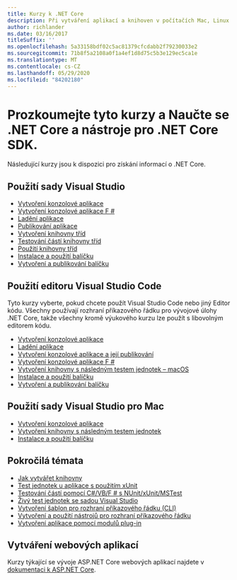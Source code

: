 ```yaml
---
title: Kurzy k .NET Core
description: Při vytváření aplikací a knihoven v počítačích Mac, Linux a Windows postupujte podle pokynů výukových kurzů .NET Core.
author: richlander
ms.date: 03/16/2017
titleSuffix: ''
ms.openlocfilehash: 5a33158bdf02c5ac81379cfcdabb2f79230033e2
ms.sourcegitcommit: 71b8f5a2108a0f1a4ef1d8d75c5b3e129ec5ca1e
ms.translationtype: MT
ms.contentlocale: cs-CZ
ms.lasthandoff: 05/29/2020
ms.locfileid: "84202180"
---
```

# <a name="learn-net-core-and-the-net-core-sdk-tools-by-exploring-these-tutorials"></a>Prozkoumejte tyto kurzy a Naučte se .NET Core a nástroje pro .NET Core SDK.

Následující kurzy jsou k dispozici pro získání informací o .NET Core.

## <a name="use-visual-studio"></a>Použití sady Visual Studio

- [Vytvoření konzolové aplikace](with-visual-studio.md)
- [Vytvoření konzolové aplikace F #](../../fsharp/get-started/get-started-visual-studio.md)
- [Ladění aplikace](debugging-with-visual-studio.md)
- [Publikování aplikace](publishing-with-visual-studio.md)
- [Vytvoření knihovny tříd](library-with-visual-studio.md)
- [Testování částí knihovny tříd](testing-library-with-visual-studio.md)
- [Použití knihovny tříd](consuming-library-with-visual-studio.md)
- [Instalace a použití balíčku](/nuget/quickstart/install-and-use-a-package-in-visual-studio)
- [Vytvoření a publikování balíčku](/nuget/quickstart/create-and-publish-a-package-using-visual-studio)

## <a name="use-visual-studio-code"></a>Použití editoru Visual Studio Code

Tyto kurzy vyberte, pokud chcete použít Visual Studio Code nebo jiný Editor kódu. Všechny používají rozhraní příkazového řádku pro vývojové úlohy .NET Core, takže všechny kromě výukového kurzu lze použít s libovolným editorem kódu.

- [Vytvoření konzolové aplikace](with-visual-studio-code.md)
- [Ladění aplikace](debugging-with-visual-studio-code.md)
- [Vytvoření konzolové aplikace a její publikování](cli-create-console-app.md)
- [Vytvoření konzolové aplikace F #](../../fsharp/get-started/get-started-vscode.md)
- [Vytvoření knihovny s následným testem jednotek – macOS](using-on-macos.md)
- [Instalace a použití balíčku](/nuget/quickstart/install-and-use-a-package-using-the-dotnet-cli)
- [Vytvoření a publikování balíčku](/nuget/quickstart/create-and-publish-a-package-using-the-dotnet-cli)

## <a name="use-visual-studio-for-mac"></a>Použití sady Visual Studio pro Mac

- [Vytvoření konzolové aplikace](using-on-mac-vs.md)
- [Vytvoření knihovny s následným testem jednotek](using-on-mac-vs-full-solution.md)
- [Instalace a použití balíčku](/nuget/quickstart/install-and-use-a-package-in-visual-studio-mac)

## <a name="advanced-topics"></a>Pokročilá témata

- [Jak vytvářet knihovny](libraries.md)
- [Test jednotek u aplikace s použitím xUnit](testing-with-cli.md)
- [Testování částí pomocí C#/VB/F # s NUnit/xUnit/MSTest](../testing/index.md)
- [Živý test jednotek se sadou Visual Studio](/visualstudio/test/live-unit-testing-start)
- [Vytvoření šablon pro rozhraní příkazového řádku (CLI)](cli-templates-create-item-template.md)
- [Vytvoření a použití nástrojů pro rozhraní příkazového řádku](../tools/global-tools-how-to-create.md)
- [Vytvoření aplikace pomocí modulů plug-in](creating-app-with-plugin-support.md)

## <a name="create-web-apps"></a>Vytváření webových aplikací

Kurzy týkající se vývoje ASP.NET Core webových aplikací najdete v [dokumentaci k ASP.NET Core](/aspnet/core/).

